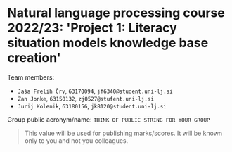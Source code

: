 # Natural language processing course 2022/23: 'Project 1: Literacy situation models knowledge base creation'

Team members:
 * `Jaša Frelih Črv`, `63170094`, `jf6340@student.uni-lj.si`
 * `Žan Jonke`, `63150132`, `zj0527@stufent.uni-lj.si`
 * `Jurij Kolenik`, `63180156`, `jk8120@student.uni-lj.si`
 
Group public acronym/name: `THINK OF PUBLIC STRING FOR YOUR GROUP`
 > This value will be used for publishing marks/scores. It will be known only to you and not you colleagues.
